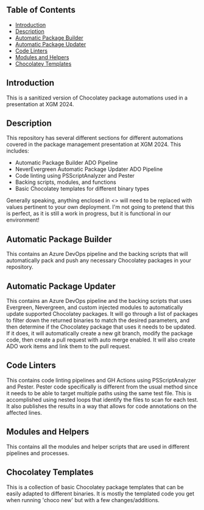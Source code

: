 ## Table of Contents

- [Introduction](#introduction)
- [Description](#description)
- [Automatic Package Builder](#automatic-package-builder)
- [Automatic Package Updater](#automatic-package-updater)
- [Code Linters](#code-linters)
- [Modules and Helpers](#modules-and-helpers)
- [Chocolatey Templates](#chocolatey-templates)


## Introduction

This is a sanitized version of Chocolatey package automations used in a presentation at XGM 2024.

## Description
This repository has several different sections for different automations covered in the package management presentation at XGM 2024. This includes:
* Automatic Package Builder ADO Pipeline
* NeverEvergreen Automatic Package Updater ADO Pipeline
* Code linting using PSScriptAnalyzer and Pester
* Backing scripts, modules, and functions
* Basic Chocolatey templates for different binary types

Generally speaking, anything enclosed in <> will need to be replaced with values pertinent to your own deployment. I'm not going to pretend that this is perfect, as it is still a work in progress, but it is functional in our environment!

## Automatic Package Builder
This contains an Azure DevOps pipeline and the backing scripts that will automatically pack and push any necessary Chocolatey packages in your repository.

## Automatic Package Updater
This contains an Azure DevOps pipeline and the backing scripts that uses Evergreen, Nevergreen, and custom injected modules to automatically update supported Chocolatey packages. It will go through a list of packages to filter down the returned binaries to match the desired parameters, and then determine if the Chocolatey package that uses it needs to be updated. If it does, it will automatically create a new git branch, modify the package code, then create a pull request with auto merge enabled. It will also create ADO work items and link them to the pull request.

## Code Linters
This contains code linting pipelines and GH Actions using PSScriptAnalyzer and Pester. Pester code specifically is different from the usual method since it needs to be able to target multiple paths using the same test file. This is accomplished using nested loops that identify the files to scan for each test. It also publishes the results in a way that allows for code annotations on the affected lines.

## Modules and Helpers
This contains all the modules and helper scripts that are used in different pipelines and processes.

## Chocolatey Templates
This is a collection of basic Chocolatey package templates that can be easily adapted to different binaries. It is mostly the templated code you get when running 'choco new' but with a few changes/additions.
